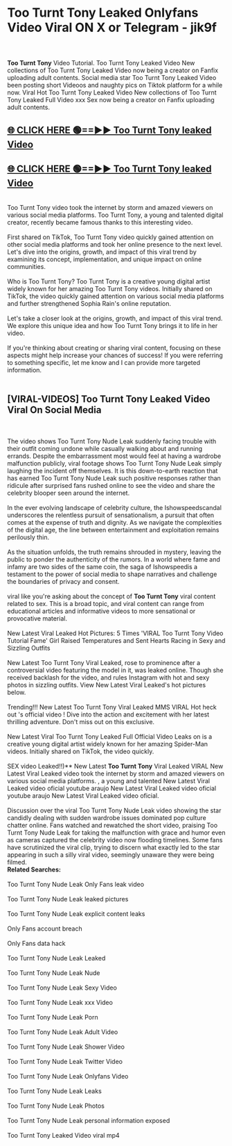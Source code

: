 <h1> Too Turnt Tony Leaked Onlyfans Video Viral ON X or Telegram - jik9f </h1>

# 
<br>
<strong>Too Turnt Tony</strong> Video Tutorial. Too Turnt Tony Leaked Video New collections of  Too Turnt Tony Leaked Video now being a creator on Fanfix uploading adult contents. Social media star Too Turnt Tony Leaked Video been posting short Videoos and naughty pics on Tiktok platform for a while now. Viral Hot Too Turnt Tony Leaked Video New collections of Too Turnt Tony Leaked Full Video xxx Sex now being a creator on Fanfix uploading adult contents.
<br>

## [🌐 CLICK HERE 🟢==►► Too Turnt Tony leaked Video ](https://onlyclips.site?title=Too_Turnt_Tony&ref=git)


## [🌐 CLICK HERE 🟢==►► Too Turnt Tony leaked Video ](https://onlyclips.site?title=Too_Turnt_Tony&ref=git)

<br>
Too Turnt Tony video took the internet by storm and amazed viewers on various social media platforms. Too Turnt Tony, a young and talented digital creator, recently became famous thanks to this interesting video.
<br><br>
First shared on TikTok, Too Turnt Tony video quickly gained attention on other social media platforms and took her online presence to the next level. Let's dive into the origins, growth, and impact of this viral trend by examining its concept, implementation, and unique impact on online communities.
<br><br>
Who is Too Turnt Tony? Too Turnt Tony is a creative young digital artist widely known for her amazing Too Turnt Tony videos. Initially shared on TikTok, the video quickly gained attention on various social media platforms and further strengthened Sophia Rain's online reputation.
<br><br>
Let's take a closer look at the origins, growth, and impact of this viral trend. We explore this unique idea and how Too Turnt Tony brings it to life in her video.
<br><br>
If you're thinking about creating or sharing viral content, focusing on these aspects might help increase your chances of success! If you were referring to something specific, let me know and I can provide more targeted information.
<br><br>
<h2>[VIRAL-VIDEOS] Too Turnt Tony Leaked Video Viral On Social Media</h2>
<br><br>
The video shows Too Turnt Tony Nude Leak suddenly facing trouble with their outfit coming undone while casually walking about and running errands. Despite the embarrassment most would feel at having a wardrobe malfunction publicly, viral footage shows Too Turnt Tony Nude Leak simply laughing the incident off themselves. It is this down-to-earth reaction that has earned Too Turnt Tony Nude Leak such positive responses rather than ridicule after surprised fans rushed online to see the video and share the celebrity blooper seen around the internet.
<br><br>
In the ever evolving landscape of celebrity culture, the Ishowspeedscandal underscores the relentless pursuit of sensationalism, a pursuit that often comes at the expense of truth and dignity. As we navigate the complexities of the digital age, the line between entertainment and exploitation remains perilously thin.
<br><br>
As the situation unfolds, the truth remains shrouded in mystery, leaving the public to ponder the authenticity of the rumors. In a world where fame and infamy are two sides of the same coin, the saga of Ishowspeedis a testament to the power of social media to shape narratives and challenge the boundaries of privacy and consent.
<br><br>
viral like you're asking about the concept of <strong>Too Turnt Tony</strong> viral content related to sex. This is a broad topic, and viral content can range from educational articles and informative videos to more sensational or provocative material.
<br><br>
New Latest Viral Leaked Hot Pictures: 5 Times 'VIRAL Too Turnt Tony Video Tutorial Fame' Girl Raised Temperatures and Sent Hearts Racing in Sexy and Sizzling Outfits
<br><br>
New Latest Too Turnt Tony Viral Leaked, rose to prominence after a controversial video featuring the model in it, was leaked online. Though she received backlash for the video, and rules Instagram with hot and sexy photos in sizzling outfits. View New Latest Viral Leaked's hot pictures below.
<br><br>
Trending!!! New Latest Too Turnt Tony Viral Leaked MMS VIRAL Hot heck out 's official video ! Dive into the action and excitement with her latest thrilling adventure. Don't miss out on this exclusive.
<br><br>
New Latest Viral Too Turnt Tony Leaked Full Official Video Leaks on  is a creative young digital artist widely known for her amazing Spider-Man videos. Initially shared on TikTok, the video quickly.
<br><br>
SEX video Leaked!!)** New Latest <strong>Too Turnt Tony</strong> Viral Leaked VIRAL New Latest Viral Leaked video took the internet by storm and amazed viewers on various social media platforms. , a young and talented New Latest Viral Leaked video oficial youtube araujo New Latest Viral Leaked video oficial youtube araujo New Latest Viral Leaked video oficial.
<br><br>
Discussion over the viral Too Turnt Tony Nude Leak video showing the star candidly dealing with sudden wardrobe issues dominated pop culture chatter online. Fans watched and rewatched the short video, praising Too Turnt Tony Nude Leak for taking the malfunction with grace and humor even as cameras captured the celebrity video now flooding timelines. Some fans have scrutinized the viral clip, trying to discern what exactly led to the star appearing in such a silly viral video, seemingly unaware they were being filmed.
<br>
<strong>Related Searches:</strong>
<br><br>
Too Turnt Tony Nude Leak Only Fans leak video
<br><br>
Too Turnt Tony Nude Leak leaked pictures
<br><br>
Too Turnt Tony Nude Leak explicit content leaks
<br><br>
Only Fans account breach
<br><br>
Only Fans data hack
<br><br>
Too Turnt Tony Nude Leak Leaked
<br><br>
Too Turnt Tony Nude Leak Nude
<br><br>
Too Turnt Tony Nude Leak Sexy Video
<br><br>
Too Turnt Tony Nude Leak xxx Video
<br><br>
Too Turnt Tony Nude Leak Porn
<br><br>
Too Turnt Tony Nude Leak Adult Video
<br><br>
Too Turnt Tony Nude Leak Shower Video
<br><br>
Too Turnt Tony Nude Leak Twitter Video
<br><br>
Too Turnt Tony Nude Leak Onlyfans Video
<br><br>
Too Turnt Tony Nude Leak Leaks
<br><br>
Too Turnt Tony Nude Leak Photos
<br><br>
Too Turnt Tony Nude Leak personal information exposed
<br><br>
Too Turnt Tony Leaked Video viral mp4